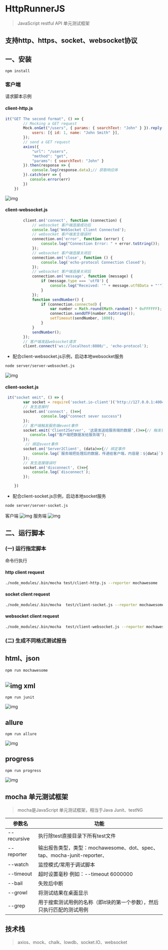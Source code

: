 # HttpRunnerJS

>JavaScript restful API 单元测试框架

## 支持http、https、socket、websocket协议

## 一、安装
```
npm install
```

### 客户端

请求脚本示例

#### client-http.js

```JavaScript
it("GET The second format", () => {
        // Mocking a GET request
        Mock.onGet("/users", { params: { searchText: "John" } }).reply(200, {
            users: [{ id: 1, name: "John Smith" }],
        });
        // send a GET request
        axios({
            "url": "/users",
            "method": "get",
            "params": { searchText: "John" }
        }).then(response => {
            console.log(response.data);// 获取响应体
        }).catch(err => {
           console.error(err)
        })
    })
```
![img](static/image/websocket-server.png)

#### client-websocket.js

```JavaScript
        client.on('connect', function (connection) {
            // websocket 客户端连接成功后
            console.log('WebSocket Client Connected');
            // websocket 客户端发生错误时
            connection.on('error', function (error) {
                console.log("Connection Error: " + error.toString());
            });
            // websocket 客户端连接关闭后
            connection.on('close', function () {
                console.log('echo-protocol Connection Closed');
            });
            // websocket 客户端连接关闭后
            connection.on('message', function (message) {
                if (message.type === 'utf8') {
                    console.log("Received: '" + message.utf8Data + "'");
                }
            });
            function sendNumber() {
                if (connection.connected) {
                    var number = Math.round(Math.random() * 0xFFFFFF);
                    connection.sendUTF(number.toString());
                    setTimeout(sendNumber, 1000);
                }
            }
            sendNumber();
        });
        // 客户端发起websocket请求
        client.connect('ws://localhost:8080/', 'echo-protocol');
```

* 配合client-websocket.js示例，启动本地websocket服务
```bash
node server/server-websocket.js
```

![img](static/image/websocket-client.png)

#### client-socket.js
```JavaScript
 it("socket emit", () => {
        var socket = require('socket.io-client')('http://127.0.0.1:4004/');
        // 发生连接时
        socket.on('connect', ()=>{
                console.log("connect sever success")
        });
        // 客户端触发服务端event事件
        socket.emit('Client2Server', '这是发送给服务端的数据',()=>{// 触发事件
           console.log("客户端把数据发给服务端");
        });
         // 绑定event事件
        socket.on('Server2Client', (data)=>{// 绑定事件
            console.log(`服务端把处理后的数据，传递给客户端，内容是：${data}`);
        });
        // 发生连接错误时
        socket.on('disconnect', ()=>{
            console.log(`disconnect`);
        });

    })
```

* 配合client-socket.js示例，启动本地socket服务

```bash
node server/server-socket.js
```

客户端
![img](static/image/socket-client.jpg)
服务端
![img](static/image/socket-server.jpg)

## 二、运行脚本

### (一) 运行指定脚本

命令行执行

#### http client request
```bash
./node_modules/.bin/mocha test/client-http.js --reporter mochawesome
```
#### socket client request
```bash
./node_modules/.bin/mocha  test/client-socket.js --reporter mochawesome
```
#### websocket client request
```bash
./node_modules/.bin/mocha  test/client-websocket.js --reporter mochawesome
```


### (二) 生成不同格式测试报告

html、json
---
```bash
npm run mochawesome
```

![img](static/image/html.png)
xml
---
```
npm run junit
```
![img](static/image/junit.png)

allure
---
```
npm run allure
```
![img](static/image/allure.png)

progress
---
```
npm run progress
```
![img](static/image/progress.png)

## mocha 单元测试框架

>mocha是JavaScript 单元测试框架，相当于Java Junit、testNG

|参数名|功能|
|--|--|
|--recursive|执行除test直接目录下所有test文件|
|--reporter|输出报告类型，类型：mochawesome、dot、spec、tap、mocha-junit-reporter、|
|--watch|监控模式/常用于调试脚本|
|--timeout|超时设置毫秒 例如：--timeout 6000000|
|--bail|失败后中断|
|--growl|将测试结果在桌面显示|
|--grep|用于搜索测试用例的名称（即it块的第一个参数），然后只执行匹配的测试用例|

## 技术栈

>axios、mock、chalk、lowdb、socket.IO、websocket

